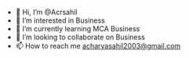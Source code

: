 - 👋 Hi, I’m @Acrsahil
- 👀 I’m interested in Business
- 🌱 I’m currently learning MCA Business
- 💞️ I’m looking to collaborate on Business
- 📫 How to reach me acharyasahil2003@gmail.com

<!---
Acrsahil/Acrsahil is a ✨ special ✨ repository because its `README.md` (this file) appears on your GitHub profile.
You can click the Preview link to take a look at your changes.
--->
